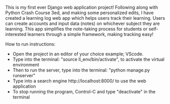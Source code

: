 This is my first ever Django web application project! 
Following along with Python Crash Course 3ed, and making some personalized edits, I have created a learning log web app which helps users track their 
learning. Users can create accounts and input data (notes) on whichever subject they are learning. This app simplifies
the note-taking process for students or self-interested learners through a simple framework, making tracking easy!

How to run instructions:
- Open the project in an editor of your choice example; VScode.
- Type into the terminal: "source ll_env/bin/activate", to activate the virtual environment
- Then to run the server, type into the terminal: "python manage.py runserver"
- Type into a search engine http://localhost:8000/ to use the web application
- To stop running the program, Control-C and type "deactivate" in the terminal
